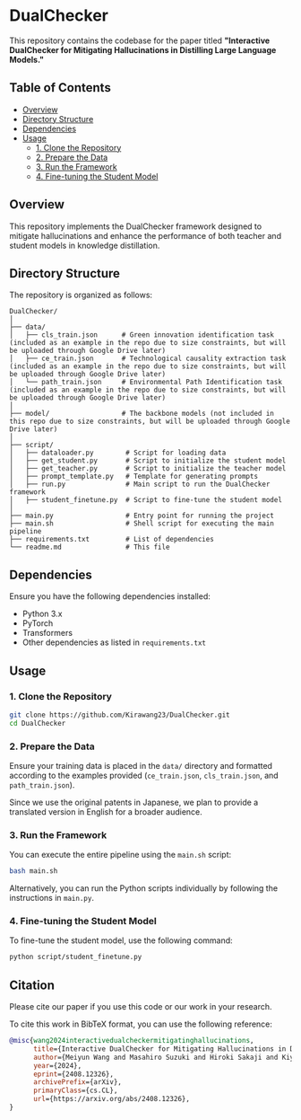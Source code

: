 # DualChecker

This repository contains the codebase for the paper titled **"Interactive DualChecker for Mitigating Hallucinations in Distilling Large Language Models."**

## Table of Contents
- [Overview](#overview)
- [Directory Structure](#directory-structure)
- [Dependencies](#dependencies)
- [Usage](#usage)
    - [1. Clone the Repository](#1-clone-the-repository)
    - [2. Prepare the Data](#2-prepare-the-data)
    - [3. Run the Framework](#3-run-the-framework)
    - [4. Fine-tuning the Student Model](#4-fine-tuning-the-student-model)

## Overview

This repository implements the DualChecker framework designed to mitigate hallucinations and enhance the performance of both teacher and student models in knowledge distillation. 
## Directory Structure

The repository is organized as follows:

```
DualChecker/
│
├── data/
│   ├── cls_train.json      # Green innovation identification task (included as an example in the repo due to size constraints, but will be uploaded through Google Drive later)
│   ├── ce_train.json       # Technological causality extraction task (included as an example in the repo due to size constraints, but will be uploaded through Google Drive later)
│   └── path_train.json     # Environmental Path Identification task (included as an example in the repo due to size constraints, but will be uploaded through Google Drive later)
│
├── model/                  # The backbone models (not included in this repo due to size constraints, but will be uploaded through Google Drive later)
│
├── script/
│   ├── dataloader.py        # Script for loading data
│   ├── get_student.py       # Script to initialize the student model
│   ├── get_teacher.py       # Script to initialize the teacher model
│   ├── prompt_template.py   # Template for generating prompts
│   ├── run.py               # Main script to run the DualChecker framework
│   ├── student_finetune.py  # Script to fine-tune the student model
│
├── main.py                  # Entry point for running the project
├── main.sh                  # Shell script for executing the main pipeline
├── requirements.txt         # List of dependencies
└── readme.md                # This file

```

## Dependencies

Ensure you have the following dependencies installed:

- Python 3.x
- PyTorch
- Transformers
- Other dependencies as listed in `requirements.txt`

## Usage

### 1. Clone the Repository

```bash
git clone https://github.com/Kirawang23/DualChecker.git
cd DualChecker
```

### 2. Prepare the Data

Ensure your training data is placed in the `data/` directory and formatted according to the examples provided (`ce_train.json`, `cls_train.json`, and `path_train.json`).

Since we use the original patents in Japanese, we plan to provide a translated version in English for a broader audience.

### 3. Run the Framework

You can execute the entire pipeline using the `main.sh` script:

```bash
bash main.sh
```

Alternatively, you can run the Python scripts individually by following the instructions in `main.py`.

### 4. Fine-tuning the Student Model

To fine-tune the student model, use the following command:

```bash
python script/student_finetune.py
```
## Citation

Please cite our paper if you use this code or our work in your research.

To cite this work in BibTeX format, you can use the following reference:

```bibtex
@misc{wang2024interactivedualcheckermitigatinghallucinations,
      title={Interactive DualChecker for Mitigating Hallucinations in Distilling Large Language Models}, 
      author={Meiyun Wang and Masahiro Suzuki and Hiroki Sakaji and Kiyoshi Izumi},
      year={2024},
      eprint={2408.12326},
      archivePrefix={arXiv},
      primaryClass={cs.CL},
      url={https://arxiv.org/abs/2408.12326}, 
}
